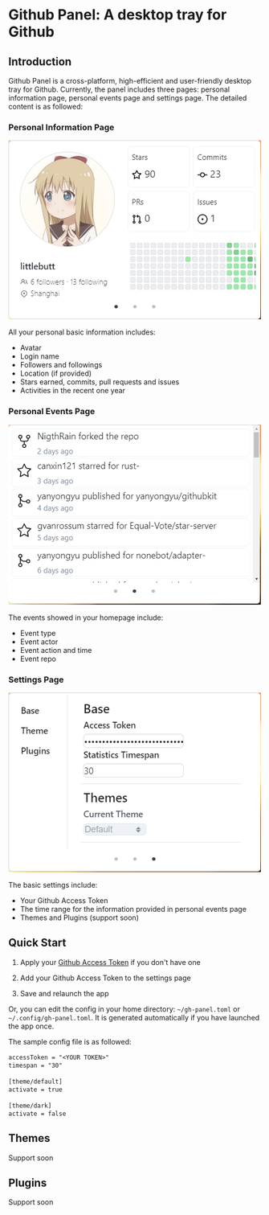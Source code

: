 # Github Panel: A desktop tray for Github

## Introduction

Github Panel is a cross-platform, high-efficient and user-friendly desktop tray for Github. Currently, the panel includes three pages: personal information page, personal events page and settings page. The detailed content is as followed:

### Personal Information Page

![personal-information-page](./docs/personal-information-page.png)

All your personal basic information includes:

- Avatar
- Login name
- Followers and followings
- Location (if provided)
- Stars earned, commits, pull requests and issues
- Activities in the recent one year

### Personal Events Page

![personal-events-page](./docs/personal-events-page.png)

The events showed in your homepage include:

- Event type
- Event actor
- Event action and time
- Event repo

### Settings Page

![settings-page](./docs/settings-page.png)

The basic settings include:

- Your Github Access Token
- The time range for the information provided in personal events page
- Themes and Plugins (support soon)

## Quick Start

1. Apply your [Github Access Token](https://docs.github.com/en/authentication/keeping-your-account-and-data-secure/managing-your-personal-access-tokens) if you don't have one

2. Add your Github Access Token to the settings page

3. Save and relaunch the app

Or, you can edit the config in your home directory: `~/gh-panel.toml` or `~/.config/gh-panel.toml`. It is generated automatically if you have launched the app once.

The sample config file is as followed:

```
accessToken = "<YOUR TOKEN>"
timespan = "30"

[theme/default]
activate = true

[theme/dark]
activate = false

```

## Themes

Support soon

## Plugins

Support soon








